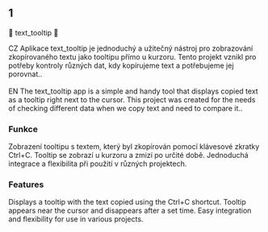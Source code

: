 ## 1 ##
📂 text_tooltip 📂

CZ Aplikace text_tooltip je jednoduchý a užitečný nástroj pro zobrazování zkopírovaného textu jako tooltipu přímo u kurzoru. Tento projekt vznikl pro potřeby kontroly různých dat, kdy kopírujeme text a potřebujeme jej porovnat.. <br><br>
EN The text_tooltip app is a simple and handy tool that displays copied text as a tooltip right next to the cursor. This project was created for the needs of checking different data when we copy text and need to compare it..

### Funkce ###
Zobrazení tooltipu s textem, který byl zkopírován pomocí klávesové zkratky Ctrl+C.
Tooltip se zobrazí u kurzoru a zmizí po určité době.
Jednoduchá integrace a flexibilita při použití v různých projektech.

### Features ###
Displays a tooltip with the text copied using the Ctrl+C shortcut.
Tooltip appears near the cursor and disappears after a set time.
Easy integration and flexibility for use in various projects.
